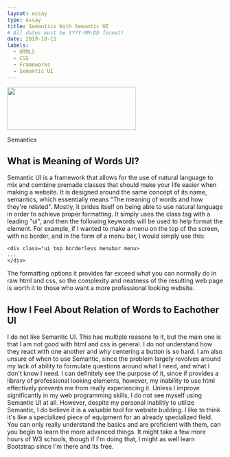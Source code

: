 ```yaml
---
layout: essay
type: essay
title: Semantics With Semantic UI
# All dates must be YYYY-MM-DD format!
date: 2019-10-11
labels:
  - HTML5
  - CSS
  - Frameworks
  - Semantic UI
---
```


<img width="300" height="100" src="https://s3.amazonaws.com/lowres.cartoonstock.com/children-semantics-grammar-teachers-lessons-classes-mfln2842_low.jpg">

<p>Semantics</p>

## What is Meaning of Words UI?

Semantic UI is a framework that allows for the use of natural language to mix and combine premade classes that should make your life easier when making a website. It is designed around the same concept of its name, semantics, which essentially means "The meaning of words and how they're related". Mostly, it prides itself on being able to use natural language in order to achieve proper formatting. It simply uses the class tag with a leading "ui", and then the following keywords will be used to help format the element. For example, if I wanted to make a menu on the top of the screen, with no border, and in the form of a menu bar, I would simply use this:

```
<div class="ui top borderless menubar menu>
...
</div>
```
The formatting options it provides far exceed what you can normally do in raw html and css, so the complexity and neatness of the resulting web page is worth it to those who want a more professional looking website.

## How I Feel About Relation of Words to Eachother UI

I do not like Semantic UI. This has multiple reasons to it, but the main one is that I am not good with html and css in general. I do not understand how they react with one another and why centering a button is so hard. I am also unsure of when to use Semantic, since the problem largely revolves around my lack of ability to formulate questions around what I need, and what I don't know I need. I can definitely see the purpose of it, since if provides a library of professional looking elements, however, my inability to use html effectively prevents me from really experiencing it. Unless I improve significantly in my web programming skills, I do not see myself using Semantic UI at all. However, despite my personal inablitiy to utilize Semantic, I do believe it is a valuable tool for website building. I like to think it's like a specialized piece of equipment for an already specialized field. You can only really understand the basics and are proficient with them, can you begin to learn the more advanced things. It might take a few more hours of W3 schools, though if I'm doing that, I might as well learn Bootstrap since I'm there and its free. 

